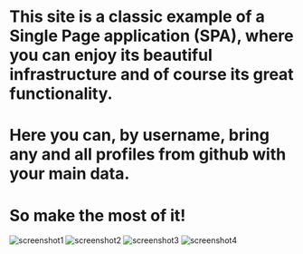 <h1>This site is a classic example of a Single Page application (SPA), where you can enjoy its beautiful infrastructure and of course its great functionality.</h1>

<h1>Here you can, by username, bring any and all profiles from github with your main data.</h1>

<h1>So make the most of it!</h1>

![screenshot1](https://user-images.githubusercontent.com/99445645/174508085-474dfa00-a0ba-4527-8af5-9cbb435ed37c.PNG)
![screenshot2](https://user-images.githubusercontent.com/99445645/174508088-3ad0feb2-376d-46e7-8a4f-e4739f4c5781.PNG)
![screenshot3](https://user-images.githubusercontent.com/99445645/174508090-636d8903-bd53-4109-84fd-7e1bcc66c496.PNG)
![screenshot4](https://user-images.githubusercontent.com/99445645/174508092-414c280d-523d-4761-8359-0bf8c5eca2c6.PNG)
